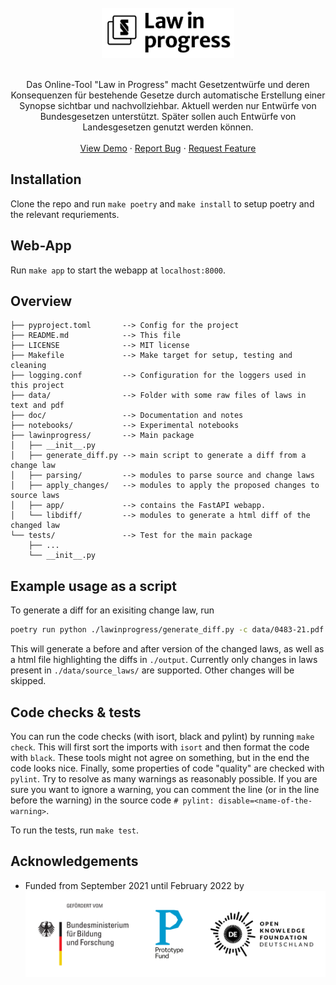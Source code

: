 <br />
<div align="center">
  <a href="https://gitlab.com/nototast/lawinprogress/">
    <img src="resources/law-in-progress-logo.png" alt="Law in Progress" height="80">
  </a>

  <p align="center">
    <br />
    Das Online-Tool "Law in Progress" macht Gesetzentwürfe und deren Konsequenzen für bestehende Gesetze durch automatische Erstellung einer Synopse sichtbar und nachvollziehbar.
    Aktuell werden nur Entwürfe von Bundesgesetzen unterstützt. Später sollen auch Entwürfe von Landesgesetzen genutzt werden können.
    <br />
    <br />
    <a href="https://www.app.lawinprogress.de">View Demo</a>
    ·
    <a href="">Report Bug</a>
    ·
    <a href="mailto: hello@lawinprogress.de">Request Feature</a>
  </p>
</div>

## Installation

Clone the repo and run `make poetry` and `make install` to setup poetry and the relevant requriements.


## Web-App

Run `make app` to start the webapp at `localhost:8000`.

## Overview

```
├── pyproject.toml       --> Config for the project
├── README.md            --> This file
├── LICENSE              --> MIT license 
├── Makefile             --> Make target for setup, testing and cleaning
├── logging.conf         --> Configuration for the loggers used in this project
├── data/                --> Folder with some raw files of laws in text and pdf
├── doc/                 --> Documentation and notes
├── notebooks/           --> Experimental notebooks
├── lawinprogress/       --> Main package
│   ├── __init__.py
│   ├── generate_diff.py --> main script to generate a diff from a change law
│   ├── parsing/         --> modules to parse source and change laws
│   ├── apply_changes/   --> modules to apply the proposed changes to source laws
│   ├── app/             --> contains the FastAPI webapp.
│   └── libdiff/         --> modules to generate a html diff of the changed law
└── tests/               --> Test for the main package
    ├── ...
    └── __init__.py
```


## Example usage as a script
To generate a diff for an exisiting change law, run

```bash
poetry run python ./lawinprogress/generate_diff.py -c data/0483-21.pdf --html
```

This will generate a before and after version of the changed laws, as well as a html file highlighting the diffs in `./output`.
Currently only changes in laws present in `./data/source_laws/` are supported. Other changes will be skipped.

## Code checks & tests

You can run the code checks (with isort, black and pylint) by running `make check`.
This will first sort the imports with `isort` and then format the code with `black`.
These tools might not agree on something, but in the end the code looks nice.
Finally, some properties of code "quality" are checked with `pylint`.
Try to resolve as many warnings as reasonably possible. If you are sure you want to ignore a warning,
you can comment the line (or in the line before the warning) in the source code ```# pylint: disable=<name-of-the-warning>```.

To run the tests, run `make test`.

## Acknowledgements

* Funded from September 2021 until February 2022 by ![logos of the "Bundesministerium für Bildung und Forschung", Prodotype Fund and OKFN-Deutschland](doc/pf_funding_logos.svg)

